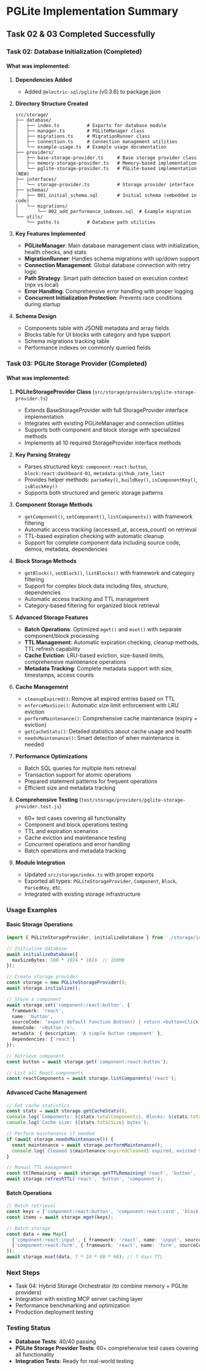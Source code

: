 # PGLite Implementation Summary

## Task 02 & 03 Completed Successfully

### Task 02: Database Initialization (Completed)

#### What was implemented:

1. **Dependencies Added**
   - Added `@electric-sql/pglite` (v0.3.6) to package.json

2. **Directory Structure Created**
   ```
   src/storage/
   ├── database/
   │   ├── index.ts          # Exports for database module
   │   ├── manager.ts        # PGLiteManager class
   │   ├── migrations.ts     # MigrationRunner class
   │   ├── connection.ts     # Connection management utilities
   │   └── example-usage.ts  # Example usage documentation
   ├── providers/
   │   ├── base-storage-provider.ts     # Base storage provider class
   │   ├── memory-storage-provider.ts   # Memory-based implementation
   │   └── pglite-storage-provider.ts   # PGLite-based implementation (NEW)
   ├── interfaces/
   │   └── storage-provider.ts          # Storage provider interface
   ├── schemas/
   │   ├── 001_initial_schema.sql       # Initial schema (embedded in code)
   │   └── migrations/
   │       └── 002_add_performance_indexes.sql  # Example migration
   └── utils/
       └── paths.ts          # Database path utilities

3. **Key Features Implemented**
   - **PGLiteManager**: Main database management class with initialization, health checks, and stats
   - **MigrationRunner**: Handles schema migrations with up/down support
   - **Connection Management**: Global database connection with retry logic
   - **Path Strategy**: Smart path detection based on execution context (npx vs local)
   - **Error Handling**: Comprehensive error handling with proper logging
   - **Concurrent Initialization Protection**: Prevents race conditions during startup

4. **Schema Design**
   - Components table with JSONB metadata and array fields
   - Blocks table for UI blocks with category and type support
   - Schema migrations tracking table
   - Performance indexes on commonly queried fields

### Task 03: PGLite Storage Provider (Completed)

#### What was implemented:

1. **PGLiteStorageProvider Class** (`src/storage/providers/pglite-storage-provider.ts`)
   - Extends BaseStorageProvider with full StorageProvider interface implementation
   - Integrates with existing PGLiteManager and connection utilities
   - Supports both component and block storage with specialized methods
   - Implements all 10 required StorageProvider interface methods

2. **Key Parsing Strategy**
   - Parses structured keys: `component:react:button`, `block:react:dashboard-01`, `metadata:github_rate_limit`
   - Provides helper methods: `parseKey()`, `buildKey()`, `isComponentKey()`, `isBlockKey()`
   - Supports both structured and generic storage patterns

3. **Component Storage Methods**
   - `getComponent()`, `setComponent()`, `listComponents()` with framework filtering
   - Automatic access tracking (accessed_at, access_count) on retrieval
   - TTL-based expiration checking with automatic cleanup
   - Support for complete component data including source code, demos, metadata, dependencies

4. **Block Storage Methods**
   - `getBlock()`, `setBlock()`, `listBlocks()` with framework and category filtering
   - Support for complex block data including files, structure, dependencies
   - Automatic access tracking and TTL management
   - Category-based filtering for organized block retrieval

5. **Advanced Storage Features**
   - **Batch Operations**: Optimized `mget()` and `mset()` with separate component/block processing
   - **TTL Management**: Automatic expiration checking, cleanup methods, TTL refresh capability
   - **Cache Eviction**: LRU-based eviction, size-based limits, comprehensive maintenance operations
   - **Metadata Tracking**: Complete metadata support with size, timestamps, access counts

6. **Cache Management**
   - `cleanupExpired()`: Remove all expired entries based on TTL
   - `enforceMaxSize()`: Automatic size limit enforcement with LRU eviction
   - `performMaintenance()`: Comprehensive cache maintenance (expiry + eviction)
   - `getCacheStats()`: Detailed statistics about cache usage and health
   - `needsMaintenance()`: Smart detection of when maintenance is needed

7. **Performance Optimizations**
   - Batch SQL queries for multiple item retrieval
   - Transaction support for atomic operations
   - Prepared statement patterns for frequent operations
   - Efficient size and metadata tracking

8. **Comprehensive Testing** (`test/storage/providers/pglite-storage-provider.test.js`)
   - 60+ test cases covering all functionality
   - Component and block operations testing
   - TTL and expiration scenarios
   - Cache eviction and maintenance testing
   - Concurrent operations and error handling
   - Batch operations and metadata tracking

9. **Module Integration**
   - Updated `src/storage/index.ts` with proper exports
   - Exported all types: `PGLiteStorageProvider`, `Component`, `Block`, `ParsedKey`, etc.
   - Integrated with existing storage infrastructure

### Usage Examples

#### Basic Storage Operations
```typescript
import { PGLiteStorageProvider, initializeDatabase } from './storage/index.js';

// Initialize database
await initializeDatabase({
  maxSizeBytes: 100 * 1024 * 1024  // 100MB
});

// Create storage provider
const storage = new PGLiteStorageProvider();
await storage.initialize();

// Store a component
await storage.set('component:react:button', {
  framework: 'react',
  name: 'button',
  sourceCode: 'export default function Button() { return <button>Click me</button>; }',
  demoCode: '<Button />',
  metadata: { description: 'A simple button component' },
  dependencies: ['react']
});

// Retrieve component
const button = await storage.get('component:react:button');

// List all React components
const reactComponents = await storage.listComponents('react');
```

#### Advanced Cache Management
```typescript
// Get cache statistics
const stats = await storage.getCacheStats();
console.log(`Components: ${stats.totalComponents}, Blocks: ${stats.totalBlocks}`);
console.log(`Cache size: ${stats.totalSize} bytes`);

// Perform maintenance if needed
if (await storage.needsMaintenance()) {
  const maintenance = await storage.performMaintenance();
  console.log(`Cleaned ${maintenance.expiredCleaned} expired, evicted ${maintenance.itemsEvicted}`);
}

// Manual TTL management
const ttlRemaining = await storage.getTTLRemaining('react', 'button', 'component');
await storage.refreshTTL('react', 'button', 'component');
```

#### Batch Operations
```typescript
// Batch retrieval
const keys = ['component:react:button', 'component:react:card', 'block:react:dashboard-01'];
const items = await storage.mget(keys);

// Batch storage
const data = new Map([
  ['component:react:input', { framework: 'react', name: 'input', sourceCode: '...' }],
  ['component:react:form', { framework: 'react', name: 'form', sourceCode: '...' }]
]);
await storage.mset(data, 7 * 24 * 60 * 60); // 7 days TTL
```

### Next Steps
- Task 04: Hybrid Storage Orchestrator (to combine memory + PGLite providers)
- Integration with existing MCP server caching layer
- Performance benchmarking and optimization
- Production deployment testing

### Testing Status
- **Database Tests**: 40/40 passing
- **PGLite Storage Provider Tests**: 60+ comprehensive test cases covering all functionality
- **Integration Tests**: Ready for real-world testing